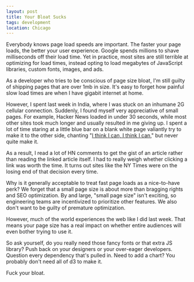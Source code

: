 ```yaml
---
layout: post
title: Your Bloat Sucks
tags: development
location: Chicago
---
```


Everybody knows page load speeds are important. The faster your page loads, the better your user experience. Google spends millions to shave milliseconds off their load time. Yet in practice, most sites are still terrible at optimizing for load times, instead opting to load megabytes of JavaScript libraries, custom fonts, images, and ads.

As a developer who tries to be conscious of page size bloat, I'm still guilty of shipping pages that are over 1mb in size. It's easy to forget how painful slow load times are when I have gigabit internet at home. 

However, I spent last week in India, where I was stuck on an inhumane 2G cellular connection. Suddenly, I found myself very appreciative of small pages. For example, Hacker News loaded in under 30 seconds, while most other sites took much longer and usually resulted in me giving up. I spent a lot of time staring at a little blue bar on a blank white page valiantly try to make it to the other side, chanting "[I think I can, I think I can](https://youtube.com/watch?v=Yx9xO98kcBU)," but never quite make it. 

As a result, I read a lot of HN comments to get the gist of an article rather than reading the linked article itself. I had to really weigh whether clicking a link was worth the time. It turns out sites like the NY Times were on the losing end of that decision every time. 

Why is it generally acceptable to treat fast page loads as a nice-to-have perk? We forget that a small page size is about more than bragging rights and SEO optimization. By and large, "small page size" isn't exciting, so engineering teams are incentivized to prioritize other features. We also don't want to be guilty of premature optimization.

However, much of the world experiences the web like I did last week. That means your page size has a real impact on whether entire audiences will even bother trying to use it. 

So ask yourself, do you really need those fancy fonts or that extra JS library? Push back on your designers or your over-eager developers. Question every dependency that's pulled in. Need to add a chart? You probably don't need all of d3 to make it. 

Fuck your bloat.
